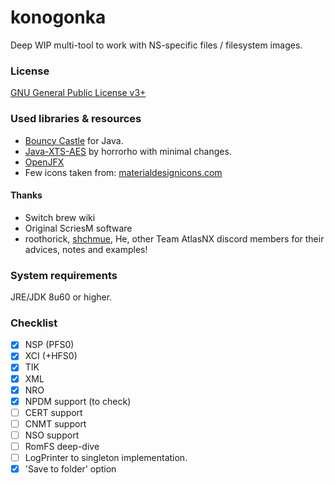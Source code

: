 # konogonka

Deep WIP multi-tool to work with NS-specific files / filesystem images.

### License

[GNU General Public License v3+](https://github.com/developersu/konogonka/blob/master/LICENSE)

### Used libraries & resources
* [Bouncy Castle](https://www.bouncycastle.org/) for Java.
* [Java-XTS-AES](https://github.com/horrorho/Java-XTS-AES) by horrorho with minimal changes.
* [OpenJFX](https://wiki.openjdk.java.net/display/OpenJFX/Main)
* Few icons taken from: [materialdesignicons.com](http://materialdesignicons.com/)

#### Thanks 
* Switch brew wiki
* Original ScriesM software
* roothorick, [shchmue](https://github.com/shchmue/), He, other Team AtlasNX discord members for their advices, notes and examples!

### System requirements

JRE/JDK 8u60 or higher.

### Checklist

* [x] NSP (PFS0)
* [x] XCI (+HFS0)
* [x] TIK
* [x] XML 
* [x] NRO
* [x] NPDM support (to check)
* [ ] CERT support
* [ ] CNMT support
* [ ] NSO support
* [ ] RomFS deep-dive
* [ ] LogPrinter to singleton implementation. 
* [x] 'Save to folder' option